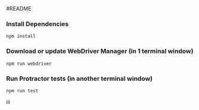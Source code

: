 #README

### Install Dependencies

```
npm install
```
### Download or update WebDriver Manager (in 1 terminal window)

```
npm run webdriver
```

### Run Protractor tests (in another terminal window)

```
npm run test
```
iii
